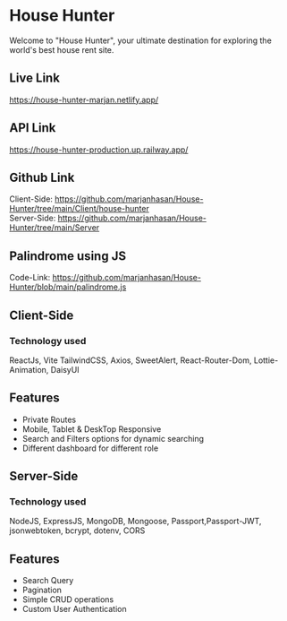 # House Hunter

Welcome to "House Hunter", your ultimate destination for exploring the world's best house rent site.

## Live Link

https://house-hunter-marjan.netlify.app/

## API Link

https://house-hunter-production.up.railway.app/

## Github Link

Client-Side: https://github.com/marjanhasan/House-Hunter/tree/main/Client/house-hunter <br/>
Server-Side: https://github.com/marjanhasan/House-Hunter/tree/main/Server

## Palindrome using JS

Code-Link: https://github.com/marjanhasan/House-Hunter/blob/main/palindrome.js

## Client-Side

### Technology used

ReactJs, Vite TailwindCSS, Axios, SweetAlert, React-Router-Dom, Lottie-Animation, DaisyUI

## Features

- Private Routes
- Mobile, Tablet & DeskTop Responsive
- Search and Filters options for dynamic searching
- Different dashboard for different role

## Server-Side

### Technology used

NodeJS, ExpressJS, MongoDB, Mongoose, Passport,Passport-JWT, jsonwebtoken, bcrypt, dotenv, CORS

## Features

- Search Query
- Pagination
- Simple CRUD operations
- Custom User Authentication
